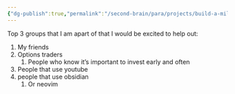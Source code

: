 ```yaml
---
{"dg-publish":true,"permalink":"/second-brain/para/projects/build-a-million-dollar-business/mdw-journal/challenge-top-3-groups/","noteIcon":"","updated":"2024-08-21T16:35:48.161-07:00"}
---
```


Top 3 groups that I am apart of that I would be excited to help out:

1. My friends
2. Options traders 
	1. People who know it’s important to invest early and often
3. People that use youtube
4. people that use obsidian
	1. Or neovim